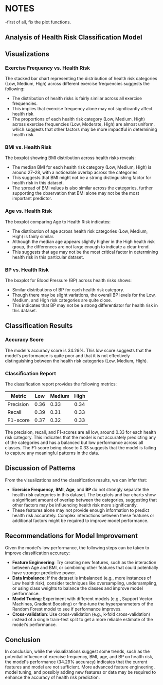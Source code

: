 # NOTES

-first of all, fix the plot functions.

## Analysis of Health Risk Classification Model

## Visualizations

### Exercise Frequency vs. Health Risk

The stacked bar chart representing the distribution of health risk categories (Low, Medium, High) across different exercise frequencies suggests the following:

- The distribution of health risks is fairly similar across all exercise frequencies.
- This implies that exercise frequency alone may not significantly affect health risk.
- The proportions of each health risk category (Low, Medium, High) across exercise frequencies (Low, Moderate, High) are almost uniform, which suggests that other factors may be more impactful in determining health risk.

### BMI vs. Health Risk

The boxplot showing BMI distribution across health risks reveals:

- The median BMI for each health risk category (Low, Medium, High) is around 27–28, with a noticeable overlap across the categories.
- This suggests that BMI might not be a strong distinguishing factor for health risk in this dataset.
- The spread of BMI values is also similar across the categories, further supporting the observation that BMI alone may not be the most important predictor.

### Age vs. Health Risk

The boxplot comparing Age to Health Risk indicates:

- The distribution of age across health risk categories (Low, Medium, High) is fairly similar.
- Although the median age appears slightly higher in the High health risk group, the differences are not large enough to indicate a clear trend.
- This suggests that age may not be the most critical factor in determining health risk in this particular dataset.

### BP vs. Health Risk

The boxplot for Blood Pressure (BP) across health risks shows:

- Similar distributions of BP for each health risk category.
- Though there may be slight variations, the overall BP levels for the Low, Medium, and High risk categories are quite close.
- This indicates that BP may not be a strong differentiator for health risk in this dataset.

## Classification Results

### Accuracy Score

The model's accuracy score is 34.29%. This low score suggests that the model's performance is quite poor and that it is not effectively distinguishing between the health risk categories (Low, Medium, High).

### Classification Report

The classification report provides the following metrics:

| Metric    | Low   | Medium | High  |
|-----------|-------|--------|-------|
| Precision | 0.36  | 0.33   | 0.34  |
| Recall    | 0.39  | 0.31   | 0.33  |
| F1-score  | 0.37  | 0.32   | 0.33  |

The precision, recall, and F1-scores are all low, around 0.33 for each health risk category. This indicates that the model is not accurately predicting any of the categories and has a balanced but low performance across all classes. The F1-score being close to 0.33 suggests that the model is failing to capture any meaningful patterns in the data.

## Discussion of Patterns

From the visualizations and the classification results, we can infer that:

- **Exercise Frequency**, **BMI**, **Age**, and **BP** do not strongly separate the health risk categories in this dataset. The boxplots and bar charts show a significant amount of overlap between the categories, suggesting that other factors may be influencing health risk more significantly.
- These features alone may not provide enough information to predict health risk accurately. Complex interactions between these features or additional factors might be required to improve model performance.

## Recommendations for Model Improvement

Given the model's low performance, the following steps can be taken to improve classification accuracy:

- **Feature Engineering**: Try creating new features, such as the interaction between Age and BMI, or combining other features that could potentially have stronger predictive power.
- **Data Imbalance**: If the dataset is imbalanced (e.g., more instances of Low health risk), consider techniques like oversampling, undersampling, or using class weights to balance the classes and improve model performance.
- **Model Tuning**: Experiment with different models (e.g., Support Vector Machines, Gradient Boosting) or fine-tune the hyperparameters of the Random Forest model to see if performance improves.
- **Cross-validation**: Use cross-validation (e.g., k-fold cross-validation) instead of a single train-test split to get a more reliable estimate of the model's performance.

## Conclusion

In conclusion, while the visualizations suggest some trends, such as the potential influence of exercise frequency, BMI, age, and BP on health risk, the model's performance (34.29% accuracy) indicates that the current features and model are not sufficient. More advanced feature engineering, model tuning, and possibly adding new features or data may be required to enhance the accuracy of health risk prediction.
